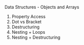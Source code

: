 Data Structures - Objects and Arrays

1. Property Access
2. Dot vs Bracket
3. Destructuring
4. Nesting + Loops
5. Nesting + Destructuring
